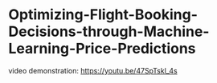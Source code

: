# Optimizing-Flight-Booking-Decisions-through-Machine-Learning-Price-Predictions

video demonstration: https://youtu.be/47SpTskl_4s

